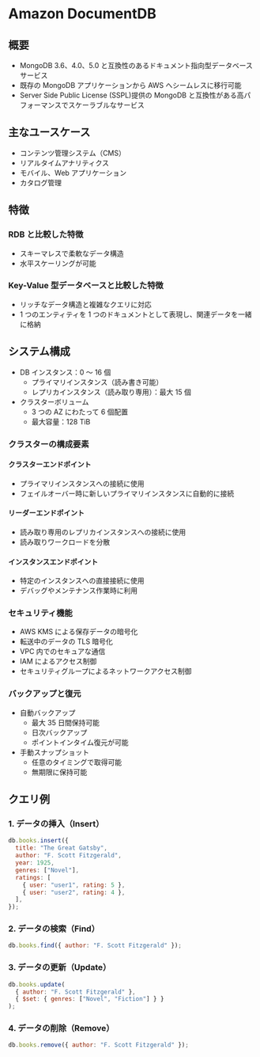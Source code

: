 # Amazon DocumentDB

## 概要

- MongoDB 3.6、4.0、5.0 と互換性のあるドキュメント指向型データベースサービス
- 既存の MongoDB アプリケーションから AWS へシームレスに移行可能
- Server Side Public License (SSPL)提供の MongoDB と互換性がある高パフォーマンスでスケーラブルなサービス

## 主なユースケース

- コンテンツ管理システム（CMS）
- リアルタイムアナリティクス
- モバイル、Web アプリケーション
- カタログ管理

## 特徴

### RDB と比較した特徴

- スキーマレスで柔軟なデータ構造
- 水平スケーリングが可能

### Key-Value 型データベースと比較した特徴

- リッチなデータ構造と複雑なクエリに対応
- 1 つのエンティティを 1 つのドキュメントとして表現し、関連データを一緒に格納

## システム構成

- DB インスタンス：0 ～ 16 個
  - プライマリインスタンス（読み書き可能）
  - レプリカインスタンス（読み取り専用）：最大 15 個
- クラスターボリューム
  - 3 つの AZ にわたって 6 個配置
  - 最大容量：128 TiB

### クラスターの構成要素

#### クラスターエンドポイント

- プライマリインスタンスへの接続に使用
- フェイルオーバー時に新しいプライマリインスタンスに自動的に接続

#### リーダーエンドポイント

- 読み取り専用のレプリカインスタンスへの接続に使用
- 読み取りワークロードを分散

#### インスタンスエンドポイント

- 特定のインスタンスへの直接接続に使用
- デバッグやメンテナンス作業時に利用

### セキュリティ機能

- AWS KMS による保存データの暗号化
- 転送中のデータの TLS 暗号化
- VPC 内でのセキュアな通信
- IAM によるアクセス制御
- セキュリティグループによるネットワークアクセス制御

### バックアップと復元

- 自動バックアップ
  - 最大 35 日間保持可能
  - 日次バックアップ
  - ポイントインタイム復元が可能
- 手動スナップショット
  - 任意のタイミングで取得可能
  - 無期限に保持可能

## クエリ例

### 1. データの挿入（Insert）

```javascript
db.books.insert({
  title: "The Great Gatsby",
  author: "F. Scott Fitzgerald",
  year: 1925,
  genres: ["Novel"],
  ratings: [
    { user: "user1", rating: 5 },
    { user: "user2", rating: 4 },
  ],
});
```

### 2. データの検索（Find）

```javascript
db.books.find({ author: "F. Scott Fitzgerald" });
```

### 3. データの更新（Update）

```javascript
db.books.update(
  { author: "F. Scott Fitzgerald" },
  { $set: { genres: ["Novel", "Fiction"] } }
);
```

### 4. データの削除（Remove）

```javascript
db.books.remove({ author: "F. Scott Fitzgerald" });
```
